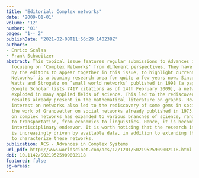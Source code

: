 ```yaml
---
title: 'Editorial: Complex networks'
date: '2009-01-01'
volume: '12'
number: '01'
pages: '1-- 2'
publishDate: '2021-02-08T11:56:29.140238Z'
authors:
- Enrico Scalas
- Frank Schweitzer
abstract: This topical issue features regular submissions to Advances in Complex Systems
  focusing on ‘Complex Networks’ from diﬀerent perspectives. They have been selected
  by the editors to appear together in this issue, to highlight current research trends.‘Complex
  Networks’ is a booming research area for quite a few years now. Since the work of
  Watts and Strogatz on ‘small world networks’ published in 1998 (a paper for which
  Google Scholar lists 7417 citations as of 14th February 2009), a networkmania has
  exploded in many applied ﬁelds of science. This led to the rediscovery of various
  results already present in the mathematical literature on graphs. However, the increasing
  interest on networks also led to the rediscovery of some gems in sociology, including
  the work of Granovetter on social networks already published in 1973.Today, research
  on complex networks has expanded to various branches of science, ranging from biology
  to transportation, from economics to linguistics. Hence, it is becoming a truly
  interdisciplinary endeavor. It is worth noticing that the research in these areas
  is increasingly driven by available data, in addition to extending theoretical concepts
  to characterize these networks.
publication: ACS - Advances in Complex Systems
url_pdf: http://www.worldscinet.com/acs/12/1201/S0219525909002118.html
doi: 10.1142/S0219525909002118
featured: false
sg-areas:
---
```

